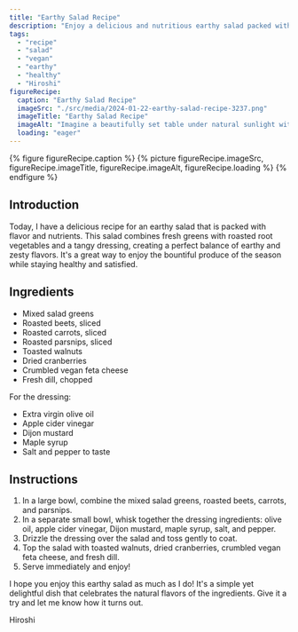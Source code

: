 ```yaml
---
title: "Earthy Salad Recipe"
description: "Enjoy a delicious and nutritious earthy salad packed with roasted root vegetables, mixed greens, and a tangy dressing. This vegan recipe is perfect for a light lunch or a refreshing side dish."
tags:
  - "recipe"
  - "salad"
  - "vegan"
  - "earthy"
  - "healthy"
  - "Hiroshi"
figureRecipe: 
  caption: "Earthy Salad Recipe"
  imageSrc: "./src/media/2024-01-22-earthy-salad-recipe-3237.png"
  imageTitle: "Earthy Salad Recipe"
  imageAlt: "Imagine a beautifully set table under natural sunlight with a vibrant salad on it. This salad is packed with an assortment of roasted root vegetables: red beets, orange carrots, and off-white parsnips. Their cooked aroma fills the air, building a sense of warmth and comfort. Sprinkled on top are toasted walnuts adding a delightful crunch, and dried cranberries lending a sweetness to the mix. Also included is crumbled vegan feta cheese, contributing a creamy and tangy element. Fresh dill is scattered over the salad for a refreshing note. The salad is drizzle light with a tangy dressing made of extra virgin olive oil, apple cider vinegar, Dijon mustard, maple syrup, and seasoned with salt and pepper. This visually appealing dish is a perfect dish for a light lunch or a refreshing side, rich in nutrients, and an absolute delight to the eyes in every sense."
  loading: "eager"
---
```


{% figure figureRecipe.caption %}
{% picture figureRecipe.imageSrc, figureRecipe.imageTitle, figureRecipe.imageAlt, figureRecipe.loading %}
{% endfigure %}

## Introduction

Today, I have a delicious recipe for an earthy salad that is packed with flavor and nutrients. This salad combines fresh greens with roasted root vegetables and a tangy dressing, creating a perfect balance of earthy and zesty flavors. It's a great way to enjoy the bountiful produce of the season while staying healthy and satisfied.

## Ingredients

- Mixed salad greens
- Roasted beets, sliced
- Roasted carrots, sliced
- Roasted parsnips, sliced
- Toasted walnuts
- Dried cranberries
- Crumbled vegan feta cheese
- Fresh dill, chopped

For the dressing:
- Extra virgin olive oil
- Apple cider vinegar
- Dijon mustard
- Maple syrup
- Salt and pepper to taste

## Instructions

1. In a large bowl, combine the mixed salad greens, roasted beets, carrots, and parsnips.
2. In a separate small bowl, whisk together the dressing ingredients: olive oil, apple cider vinegar, Dijon mustard, maple syrup, salt, and pepper.
3. Drizzle the dressing over the salad and toss gently to coat.
4. Top the salad with toasted walnuts, dried cranberries, crumbled vegan feta cheese, and fresh dill.
5. Serve immediately and enjoy!

I hope you enjoy this earthy salad as much as I do! It's a simple yet delightful dish that celebrates the natural flavors of the ingredients. Give it a try and let me know how it turns out.

Hiroshi

